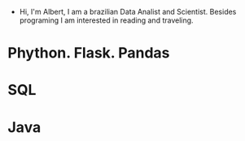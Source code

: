 - Hi, I'm Albert, I am a brazilian Data Analist and  Scientist. Besides programing I am interested in reading and traveling.
# Phython. Flask. Pandas
# SQL
# Java
